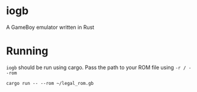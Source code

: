 # iogb
A GameBoy emulator written in Rust

# Running
```iogb``` should be run using cargo. Pass the path to your ROM file using ```-r / --rom```

```
cargo run -- --rom ~/legal_rom.gb
```
